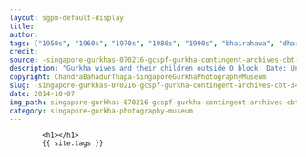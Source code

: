 ```yaml
---
layout: sgpm-default-display
title: 
author: 
tags: ["1950s", "1960s", "1970s", "1980s", "1990s", "bhairahawa", "dharan", "gurkhas", "kathmandu", "nepal", "pokhara", "singapore", "singapore gurkha archive", "singapore gurkha old photographs", "singapore gurkha photography museum", "singapore gurkhas"]
credit: 
source: -singapore-gurkhas-070216-gcspf-gurkha-contingent-archives-cbt-34
description: "Gurkha wives and their children outside O block. Date: Unknown."
copyright: ChandraBahadurThapa-SingaporeGurkhaPhotographyMuseum
slug: -singapore-gurkhas-070216-gcspf-gurkha-contingent-archives-cbt-34
date: 2014-10-07
img_path: singapore-gurkhas-070216-gcspf-gurkha-contingent-archives-cbt-34.jpg
category: singapore-gurkha-photography-museum
---
```

	 		

	 		<h1></h1>
	 		{{ site.tags }}
	 		
